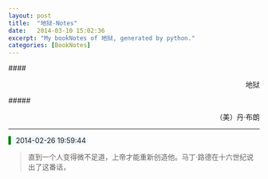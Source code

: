 ```yaml
---
layout: post
title:  "地狱-Notes"
date:   2014-03-10 15:02:36
excerpt: "My bookNotes of 地狱, generated by python."
categories: [BookNotes]
---
```


####<div style="text-align: right">地狱</div>

#####<div style="text-align: right">（美）丹·布朗</div>

<!--more-->



---

<span style="background-color: #F0F8FF; border-left: green solid thick;padding-left: 10px">2014-02-26 19:59:44</span>

> <span style="font-size: 14px">直到一个人变得微不足道，上帝才能重新创造他。马丁·路德在十六世纪说出了这番话，</span>

